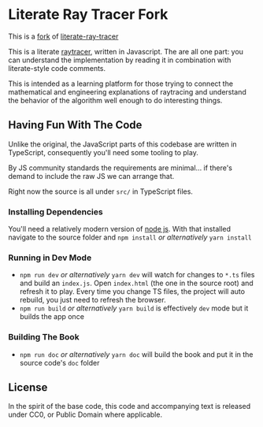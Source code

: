 # Literate Ray Tracer Fork

This is a [fork](https://github.com/tmcw/literate-raytracer) of [literate-ray-tracer](http://macwright.org/literate-raytracer/ "Literate ray tracer")

This is a literate [raytracer](http://en.wikipedia.org/wiki/Ray_tracing_(graphics)),
written in Javascript. The 
are all one part: you can understand the implementation by reading it in combination
with literate-style code comments.

This is intended as a learning platform for those trying to connect the mathematical
and engineering explanations of raytracing and understand the behavior of the algorithm
well enough to do interesting things.

## Having Fun With The Code

Unlike the original, the JavaScript parts of this codebase are written in TypeScript,
consequently you'll need some tooling to play.

By JS community standards the requirements are minimal... if there's demand to include the raw JS we can arrange that.

Right now the source is all under `src/` in TypeScript files.

### Installing Dependencies

You'll need a relatively modern version of [node js](https://nodejs.org/en/ "Node JS a CLI based JS environment").  With that installed navigate to the source folder and `npm install` _or alternatively_ `yarn install`

### Running in Dev Mode

* `npm run dev` _or alternatively_ `yarn dev` will watch for changes to `*.ts` files and build an `index.js`.  Open `index.html` (the one in the source root) and refresh it to play.  Every time you change TS files, the project will auto rebuild, you just need to refresh the browser.
* `npm run build` _or alternatively_ `yarn build` is effectively `dev` mode but it builds the app once

### Building The Book
* `npm run doc` _or alternatively_ `yarn doc` will build the book and put it in the source
code's `doc` folder

## License

In the spirit of the base code, this code and accompanying text is released under CC0, or Public Domain where applicable.
